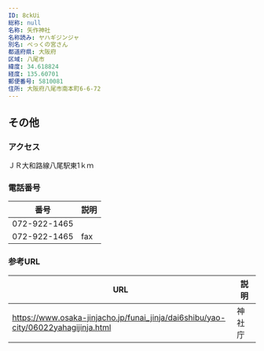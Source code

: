 ```yaml
---
ID: 8ckUi
総称: null
名称: 矢作神社
名称読み: ヤハギジンジャ
別名: べっくの宮さん
都道府県: 大阪府
区域: 八尾市
緯度: 34.618824
経度: 135.60701
郵便番号: 5810081
住所: 大阪府八尾市南本町6-6-72
---
```


## その他

### アクセス

ＪＲ大和路線八尾駅東1ｋｍ

### 電話番号

| 番号         | 説明 |
| ------------ | ---- |
| 072-922-1465 |      |
| 072-922-1465 | fax  |

### 参考URL

| URL                                                                                | 説明   |
| ---------------------------------------------------------------------------------- | ------ |
| https://www.osaka-jinjacho.jp/funai_jinja/dai6shibu/yao-city/06022yahagijinja.html | 神社庁 |
